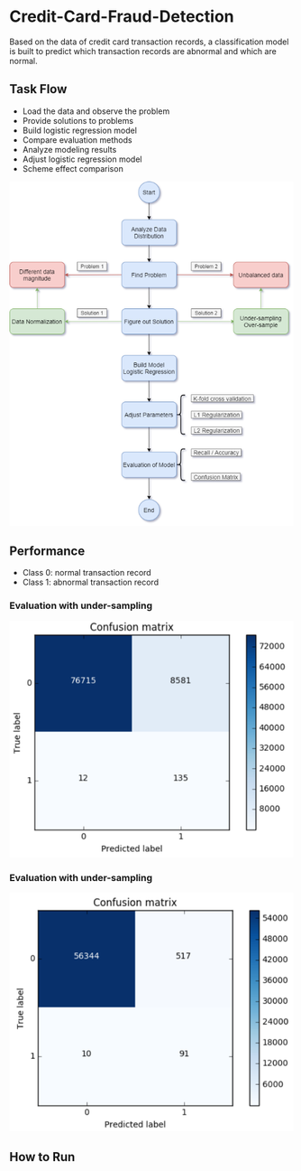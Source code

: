 # Credit-Card-Fraud-Detection
Based on the data of credit card transaction records, a classification model is built to predict which transaction records are abnormal and which are normal.

## Task Flow
- Load the data and observe the problem
- Provide solutions to problems
- Build logistic regression model
- Compare evaluation methods
- Analyze modeling results
- Adjust logistic regression model
- Scheme effect comparison

![Workflow](https://github.com/JimengShi/Credit-Card-Fraud-Detection/blob/master/images/Workflow.png)

## Performance
- Class 0: normal transaction record
- Class 1: abnormal transaction record

### Evaluation with under-sampling
![image1](https://github.com/JimengShi/Credit-Card-Fraud-Detection/blob/master/images/Evaluation%20with%20under-sampling.png)

### Evaluation with under-sampling
![image1](https://github.com/JimengShi/Credit-Card-Fraud-Detection/blob/master/images/Evaluation%20with%20over-sampling.png)

## How to Run
